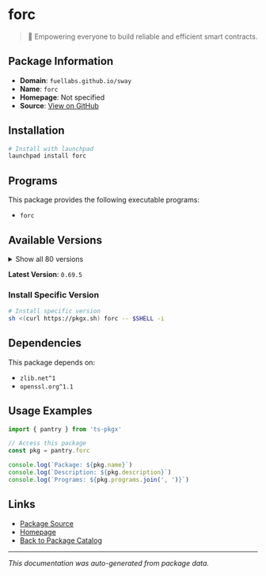 # forc

> 🌴 Empowering everyone to build reliable and efficient smart contracts.

## Package Information

- **Domain**: `fuellabs.github.io/sway`
- **Name**: `forc`
- **Homepage**: Not specified
- **Source**: [View on GitHub](https://github.com/pkgxdev/pantry/tree/main/projects/fuellabs.github.io/sway/package.yml)

## Installation

```bash
# Install with launchpad
launchpad install forc
```

## Programs

This package provides the following executable programs:

- `forc`

## Available Versions

<details>
<summary>Show all 80 versions</summary>

- `0.69.5`, `0.69.2`, `0.69.1`, `0.69.0`, `0.68.9`
- `0.68.7`, `0.68.6`, `0.68.5`, `0.68.4`, `0.68.3`
- `0.68.2`, `0.68.1`, `0.68.0`, `0.67.2`, `0.67.1`
- `0.67.0`, `0.66.10`, `0.66.9`, `0.66.8`, `0.66.7`
- `0.66.6`, `0.66.5`, `0.66.4`, `0.66.3`, `0.66.2`
- `0.66.1`, `0.66.0`, `0.65.2`, `0.65.1`, `0.65.0`
- `0.63.6`, `0.63.5`, `0.63.4`, `0.63.3`, `0.63.2`
- `0.63.1`, `0.63.0`, `0.62.0`, `0.61.2`, `0.61.1`
- `0.61.0`, `0.60.0`, `0.59.0`, `0.58.0`, `0.57.0`
- `0.56.1`, `0.56.0`, `0.55.0`, `0.54.0`, `0.53.0`
- `0.52.1`, `0.51.1`, `0.51.0`, `0.50.0`, `0.49.3`
- `0.49.2`, `0.49.1`, `0.49.0`, `0.48.1`, `0.48.0`
- `0.47.0`, `0.46.1`, `0.46.0`, `0.45.0`, `0.44.1`
- `0.44.0`, `0.43.2`, `0.43.1`, `0.43.0`, `0.42.1`
- `0.42.0`, `0.41.0`, `0.40.1`, `0.40.0`, `0.39.1`
- `0.39.0`, `0.38.0`, `0.37.3`, `0.37.2`, `0.35.5`

</details>

**Latest Version**: `0.69.5`

### Install Specific Version

```bash
# Install specific version
sh <(curl https://pkgx.sh) forc -- $SHELL -i
```

## Dependencies

This package depends on:

- `zlib.net^1`
- `openssl.org^1.1`

## Usage Examples

```typescript
import { pantry } from 'ts-pkgx'

// Access this package
const pkg = pantry.forc

console.log(`Package: ${pkg.name}`)
console.log(`Description: ${pkg.description}`)
console.log(`Programs: ${pkg.programs.join(', ')}`)
```

## Links

- [Package Source](https://github.com/pkgxdev/pantry/tree/main/projects/fuellabs.github.io/sway/package.yml)
- [Homepage](#)
- [Back to Package Catalog](../../../package-catalog.md)

---

*This documentation was auto-generated from package data.*
